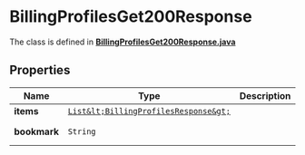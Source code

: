 

# BillingProfilesGet200Response

The class is defined in **[BillingProfilesGet200Response.java](../../src/main/java/org/openapitools/model/BillingProfilesGet200Response.java)**

## Properties

Name | Type | Description | Notes
------------ | ------------- | ------------- | -------------
**items** | [`List&lt;BillingProfilesResponse&gt;`](BillingProfilesResponse.md) |  | 
**bookmark** | `String` |  |  [optional property]




